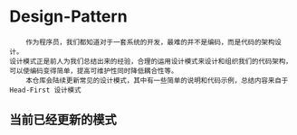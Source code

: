 # Design-Pattern

        作为程序员，我们都知道对于一套系统的开发，最难的并不是编码，而是代码的架构设计。
    设计模式正是前人为我们总结出来的经验，合理的运用设计模式来设计和组织我们的代码架构，
    可以使编码变得简单，提高可维护性同时降低耦合性等。
        本仓库会陆续更新常见的设计模式，其中有一些简单的说明和代码示例，总结内容来自于 Head-First 设计模式
    
## 当前已经更新的模式
    
    
